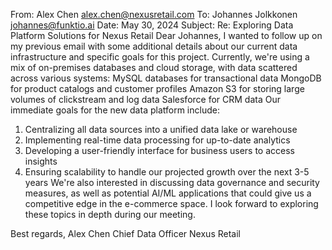 From: Alex Chen <alex.chen@nexusretail.com>
To: Johannes Jolkkonen <johannes@funktio.ai>
Date: May 30, 2024
Subject: Re: Exploring Data Platform Solutions for Nexus Retail
Dear Johannes,
I wanted to follow up on my previous email with some additional details about our current data infrastructure and specific goals for this project.
Currently, we're using a mix of on-premises databases and cloud storage, with data scattered across various systems:
MySQL databases for transactional data
MongoDB for product catalogs and customer profiles
Amazon S3 for storing large volumes of clickstream and log data
Salesforce for CRM data
Our immediate goals for the new data platform include:
1. Centralizing all data sources into a unified data lake or warehouse
2. Implementing real-time data processing for up-to-date analytics
3. Developing a user-friendly interface for business users to access insights
4. Ensuring scalability to handle our projected growth over the next 3-5 years
We're also interested in discussing data governance and security measures, as well as potential AI/ML applications that could give us a competitive edge in the e-commerce space.
I look forward to exploring these topics in depth during our meeting.

Best regards,
Alex Chen
Chief Data Officer
Nexus Retail